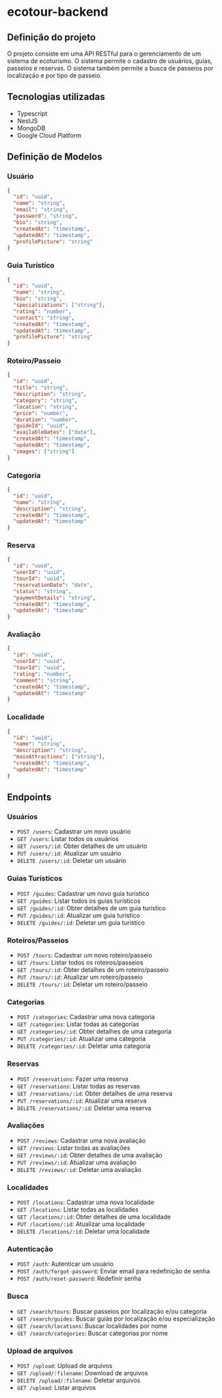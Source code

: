 # ecotour-backend

## Definição do projeto

O projeto consiste em uma API RESTful para o gerenciamento de um sistema de ecoturismo. O sistema permite o cadastro de usuários, guias, passeios e reservas. O sistema também permite a busca de passeios por localização e por tipo de passeio.

## Tecnologias utilizadas

- Typescript
- NestJS
- MongoDB
- Google Cloud Platform

## Definição de Modelos

### Usuário

```json
{
  "id": "uuid",
  "name": "string",
  "email": "string",
  "password": "string",
  "bio": "string",
  "createdAt": "timestamp",
  "updatedAt": "timestamp",
  "profilePicture": "string"
}
```

### Guia Turístico

```json
{
  "id": "uuid",
  "name": "string",
  "bio": "string",
  "specializations": ["string"],
  "rating": "number",
  "contact": "string",
  "createdAt": "timestamp",
  "updatedAt": "timestamp",
  "profilePicture": "string"
}
```

### Roteiro/Passeio

```json
{
  "id": "uuid",
  "title": "string",
  "description": "string",
  "category": "string",
  "location": "string",
  "price": "number",
  "duration": "number",
  "guideId": "uuid",
  "availableDates": ["date"],
  "createdAt": "timestamp",
  "updatedAt": "timestamp",
  "images": ["string"]
}
```

### Categoria

```json
{
  "id": "uuid",
  "name": "string",
  "description": "string",
  "createdAt": "timestamp",
  "updatedAt": "timestamp"
}
```

### Reserva

```json
{
  "id": "uuid",
  "userId": "uuid",
  "tourId": "uuid",
  "reservationDate": "date",
  "status": "string",
  "paymentDetails": "string",
  "createdAt": "timestamp",
  "updatedAt": "timestamp"
}
```

### Avaliação

```json
{
  "id": "uuid",
  "userId": "uuid",
  "tourId": "uuid",
  "rating": "number",
  "comment": "string",
  "createdAt": "timestamp",
  "updatedAt": "timestamp"
}
```

### Localidade

```json
{
  "id": "uuid",
  "name": "string",
  "description": "string",
  "mainAttractions": ["string"],
  "createdAt": "timestamp",
  "updatedAt": "timestamp"
}
```

## Endpoints

### Usuários

- `POST /users`: Cadastrar um novo usuário
- `GET /users`: Listar todos os usuários
- `GET /users/:id`: Obter detalhes de um usuário
- `PUT /users/:id`: Atualizar um usuário
- `DELETE /users/:id`: Deletar um usuário

### Guias Turísticos

- `POST /guides`: Cadastrar um novo guia turístico
- `GET /guides`: Listar todos os guias turísticos
- `GET /guides/:id`: Obter detalhes de um guia turístico
- `PUT /guides/:id`: Atualizar um guia turístico
- `DELETE /guides/:id`: Deletar um guia turístico

### Roteiros/Passeios

- `POST /tours`: Cadastrar um novo roteiro/passeio
- `GET /tours`: Listar todos os roteiros/passeios
- `GET /tours/:id`: Obter detalhes de um roteiro/passeio
- `PUT /tours/:id`: Atualizar um roteiro/passeio
- `DELETE /tours/:id`: Deletar um roteiro/passeio

### Categorias

- `POST /categories`: Cadastrar uma nova categoria
- `GET /categories`: Listar todas as categorias
- `GET /categories/:id`: Obter detalhes de uma categoria
- `PUT /categories/:id`: Atualizar uma categoria
- `DELETE /categories/:id`: Deletar uma categoria

### Reservas

- `POST /reservations`: Fazer uma reserva
- `GET /reservations`: Listar todas as reservas
- `GET /reservations/:id`: Obter detalhes de uma reserva
- `PUT /reservations/:id`: Atualizar uma reserva
- `DELETE /reservations/:id`: Deletar uma reserva

### Avaliações

- `POST /reviews`: Cadastrar uma nova avaliação
- `GET /reviews`: Listar todas as avaliações
- `GET /reviews/:id`: Obter detalhes de uma avaliação
- `PUT /reviews/:id`: Atualizar uma avaliação
- `DELETE /reviews/:id`: Deletar uma avaliação

### Localidades

- `POST /locations`: Cadastrar uma nova localidade
- `GET /locations`: Listar todas as localidades
- `GET /locations/:id`: Obter detalhes de uma localidade
- `PUT /locations/:id`: Atualizar uma localidade
- `DELETE /locations/:id`: Deletar uma localidade

### Autenticação

- `POST /auth`: Autenticar um usuário
- `POST /auth/forgot-password`: Enviar email para redefinição de senha
- `POST /auth/reset-password`: Redefinir senha

### Busca

- `GET /search/tours`: Buscar passeios por localização e/ou categoria
- `GET /search/guides`: Buscar guias por localização e/ou especialização
- `GET /search/locations`: Buscar localidades por nome
- `GET /search/categories`: Buscar categorias por nome

### Upload de arquivos

- `POST /upload`: Upload de arquivos
- `GET /upload/:filename`: Download de arquivos
- `DELETE /upload/:filename`: Deletar arquivos
- `GET /upload`: Listar arquivos
